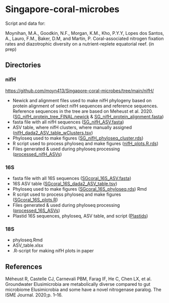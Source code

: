 # Singapore-coral-microbes

Script and data for: 

Moynihan, M.A., Goodkin, N.F., Morgan, K.M., Kho, P.Y.Y, Lopes dos Santos, A., Lauro, F.M., Baker, D.M, and Martin, P. Coral-associated nitrogen fixation rates and diazotrophic diversity on a nutrient-replete equatorial reef. (in prep)

## Directories

### nifH

https://github.com/moyn413/Singapore-coral-microbes/tree/main/nifH/

* Newick and alignment files used to make nifH phylogeny based on protein alignment of select nifH sequences and reference sequences. Reference sequences in the tree are based on Meheust et al. 2020. ([SG_nifH_protein_tree_FINAL.newick](https://github.com/moyn413/Singapore-coral-microbes/tree/main/nifH/TREE-nifH_protein_phylogeny/SG_nifH_protein_tree_FINAL.newick ) & [SG_nifH_protein_alignment.fasta](https://github.com/moyn413/Singapore-coral-microbes/tree/main/nifH/TREE-nifH_protein_phylogeny/SG_nifH_protein_alignment.fasta))
* fasta file with all nifH sequences ([SG_nifH_ASV.fasta](https://github.com/moyn413/Singapore-coral-microbes/tree/main/nifH/blast/SG_nifH_ASV.fasta))
* ASV table, where nifH clusters, where manually assigned ([nifH_dada2_ASV_table_wClusters.tsv](https://github.com/moyn413/Singapore-coral-microbes/blob/main/nifH/nifH_dada2_ASV_table_wClusters.tsv))
* Phyloseq used to make figures ([SG_nifH_phyloseq_cluster.rds](https://github.com/moyn413/Singapore-coral-microbes/blob/main/nifH/SG_nifH_phyloseq_cluster.rds))
* R script used to process phyloseq and make figures ([nifH_plots.R.rds](https://github.com/moyn413/Singapore-coral-microbes/blob/main/nifH/nifH_plots.R))
* Files generated & used during phyloseq processing ([processed_nifH_ASVs](https://github.com/moyn413/Singapore-coral-microbes/blob/main/nifH/processed_nifH_ASVs))

### 16S

* fasta file with all 16S sequences ([SGcoral_16S_ASV.fasta](https://github.com/moyn413/Singapore-coral-microbes/blob/master/16S/blast/SGcoral_16S_ASV.fasta))
* 16S ASV table ([SGcoral_16S_dada2_ASV_table.tsv](https://github.com/moyn413/Singapore-coral-microbes/blob/master/16S/SGcoral_16S_dada2_ASV_table.tsv))
* Phyloseq used to make figures ([SGcoral_16S_phyloseq.rds](https://github.com/moyn413/Singapore-coral-microbes/blob/master/16S/SGcoral_16S_phyloseq.rds))
Rmd
* R script used to process phyloseq and make figures ([SGcoral_16S_plots.R](https://github.com/moyn413/Singapore-coral-microbes/blob/master/16S/SGcoral_16S_plots.R))
* Files generated & used during phyloseq processing ([processed_16S_ASVs](https://github.com/moyn413/Singapore-coral-microbes/blob/master/16S/processed_16S_ASVs))
* Plastid 16S sequences, phyloseq, ASV table, and script ([Plastids](https://github.com/moyn413/Singapore-coral-microbes/blob/master/16S/Plastids))

### 18S 

* phyloseq.Rmd
* ASV_table.xlsx
* .R-script for making nifH plots in paper



## References
Méheust R, Castelle CJ, Carnevali PBM, Farag IF, He C, Chen LX, et al. Groundwater Elusimicrobia are metabolically diverse compared to gut microbiome Elusimicrobia and some have a novel nitrogenase paralog. The ISME Journal. 2020;p. 1–16.
